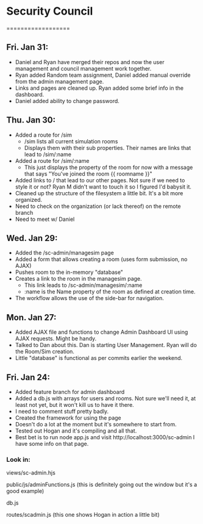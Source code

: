 # Security Council
==================

## Fri. Jan 31:
* Daniel and Ryan have merged their repos and now the user management and council management work together.
* Ryan added Random team assignment, Daniel added manual override from the admin management page.
* Links and pages are cleaned up. Ryan added some brief info in the dashboard.
* Daniel added ability to change password.

## Thu. Jan 30:
* Added a route for /sim
    * /sim lists all current simulation rooms
    * Displays them with their sub properties. Their names are links that lead to /sim/:name
* Added a route for /sim/:name
    * This just displays the property of the room for now with a message that says "You've joined the room {{ roomname }}"
* Added links to / that lead to our other pages. Not sure if we need to style it or not? Ryan M didn't want to touch it so I figured I'd babysit it.
* Cleaned up the structure of the filesystem a little bit. It's a bit more organized.
* Need to check on the organization (or lack thereof) on the remote branch
* Need to meet w/ Daniel

## Wed. Jan 29:
* Added the /sc-admin/managesim page
* Added a form that allows creating a room (uses form submission, no AJAX)
* Pushes room to the in-memory "database"
* Creates a link to the room in the managesim page. 
    * This link leads to /sc-admin/managesim/:name
    * :name is the Name property of the room as defined at creation time.
* The workflow allows the use of the side-bar for navigation.

## Mon. Jan 27:
* Added AJAX file and functions to change Admin Dashboard UI using AJAX requests. Might be handy.
* Talked to Dan about this. Dan is starting User Management. Ryan will do the Room/Sim creation.
* Little "database" is functional as per commits earlier the weekend.

## Fri. Jan 24:
* Added feature branch for admin dashboard
* Added a db.js with arrays for users and rooms. Not sure we'll need it, at least not yet, but it won't kill us to have it there.
* I need to comment stuff pretty badly.
* Created the framework for using the page
* Doesn't do a lot at the moment but it's somewhere to start from.
* Tested out Hogan and it's compiling and all that.
* Best bet is to run node app.js and visit http://localhost:3000/sc-admin I have some info on that page.

### Look in:
views/sc-admin.hjs

public/js/adminFunctions.js (this is definitely going out the window but it's a good example)

db.js

routes/scadmin.js (this one shows Hogan in action a little bit)
